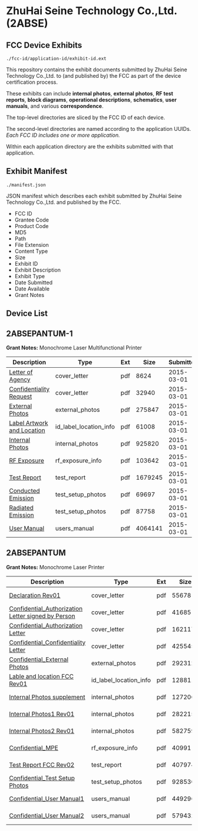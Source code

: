 # ZhuHai Seine Technology Co.,Ltd. (2ABSE)
## FCC Device Exhibits

```
./fcc-id/application-id/exhibit-id.ext
```

This repository contains the exhibit documents submitted by ZhuHai Seine Technology Co.,Ltd. to (and published by) the FCC as part of the device certification process.

These exhibits can include **internal photos**, **external photos**, **RF test reports**, **block diagrams**, **operational descriptions**, **schematics**, **user manuals**, and various **correspondence**.

The top-level directories are sliced by the FCC ID of each device.

The second-level directories are named according to the application UUIDs. *Each FCC ID includes one or more application.*

Within each application directory are the exhibits submitted with that application. 

## Exhibit Manifest

```
./manifest.json
```

JSON manifest which describes each exhibit submitted by ZhuHai Seine Technology Co.,Ltd. and published by the FCC.

- FCC ID
- Grantee Code
- Product Code
- MD5
- Path
- File Extension
- Content Type
- Size
- Exhibit ID
- Exhibit Description
- Exhibit Type
- Date Submitted
- Date Available
- Grant Notes

## Device List
## 2ABSEPANTUM-1
**Grant Notes:** Monochrome Laser Multifunctional Printer

| Description | Type | Ext | Size | Submitted | Available |
| ----------- | ---- | --- | ---- | --------- | --------- |
| [Letter of Agency](2ABSEPANTUM-1/c918992275169f83b4a7ee3216bb5b35/2543482.pdf) | cover_letter | pdf | 8624 | 2015-03-01 | 2015-03-01 |
| [Confidentiality Request](2ABSEPANTUM-1/c918992275169f83b4a7ee3216bb5b35/2543483.pdf) | cover_letter | pdf | 32940 | 2015-03-01 | 2015-03-01 |
| [External Photos](2ABSEPANTUM-1/c918992275169f83b4a7ee3216bb5b35/2543492.pdf) | external_photos | pdf | 275847 | 2015-03-01 | 2015-04-15 |
| [Label Artwork and Location](2ABSEPANTUM-1/c918992275169f83b4a7ee3216bb5b35/2543491.pdf) | id_label_location_info | pdf | 61008 | 2015-03-01 | 2015-03-01 |
| [Internal Photos](2ABSEPANTUM-1/c918992275169f83b4a7ee3216bb5b35/2543493.pdf) | internal_photos | pdf | 925820 | 2015-03-01 | 2015-04-15 |
| [RF Exposure](2ABSEPANTUM-1/c918992275169f83b4a7ee3216bb5b35/2543494.pdf) | rf_exposure_info | pdf | 103642 | 2015-03-01 | 2015-03-01 |
| [Test Report](2ABSEPANTUM-1/c918992275169f83b4a7ee3216bb5b35/2543488.pdf) | test_report | pdf | 1679245 | 2015-03-01 | 2015-03-01 |
| [Conducted Emission](2ABSEPANTUM-1/c918992275169f83b4a7ee3216bb5b35/2543489.pdf) | test_setup_photos | pdf | 69697 | 2015-03-01 | 2015-04-15 |
| [Radiated Emission](2ABSEPANTUM-1/c918992275169f83b4a7ee3216bb5b35/2543490.pdf) | test_setup_photos | pdf | 87758 | 2015-03-01 | 2015-04-15 |
| [User Manual](2ABSEPANTUM-1/c918992275169f83b4a7ee3216bb5b35/2543484.pdf) | users_manual | pdf | 4064141 | 2015-03-01 | 2015-04-15 |
## 2ABSEPANTUM
**Grant Notes:** Monochrome Laser Printer

| Description | Type | Ext | Size | Submitted | Available |
| ----------- | ---- | --- | ---- | --------- | --------- |
| [Declaration Rev01](2ABSEPANTUM/76ee218777a6a97768b95a739ba36aec/2257697.pdf) | cover_letter | pdf | 55678 | 2014-05-05 | 2014-05-05 |
| [Confidential_Authorization Letter signed by Person](2ABSEPANTUM/76ee218777a6a97768b95a739ba36aec/2257698.pdf) | cover_letter | pdf | 41685 | 2014-05-05 | 2014-05-05 |
| [Confidential_Authorization Letter](2ABSEPANTUM/76ee218777a6a97768b95a739ba36aec/2257699.pdf) | cover_letter | pdf | 162117 | 2014-05-05 | 2014-05-05 |
| [Confidential_Confidentiality Letter](2ABSEPANTUM/76ee218777a6a97768b95a739ba36aec/2257700.pdf) | cover_letter | pdf | 425545 | 2014-05-05 | 2014-05-05 |
| [Confidential_External Photos](2ABSEPANTUM/76ee218777a6a97768b95a739ba36aec/2257701.pdf) | external_photos | pdf | 2923129 | 2014-05-05 | 2014-05-05 |
| [Lable and location FCC Rev01](2ABSEPANTUM/76ee218777a6a97768b95a739ba36aec/2257705.pdf) | id_label_location_info | pdf | 128811 | 2014-05-05 | 2014-05-05 |
| [Internal Photos supplement](2ABSEPANTUM/76ee218777a6a97768b95a739ba36aec/2257702.pdf) | internal_photos | pdf | 1272069 | 2014-05-05 | 2014-05-05 |
| [Internal Photos1 Rev01](2ABSEPANTUM/76ee218777a6a97768b95a739ba36aec/2257703.pdf) | internal_photos | pdf | 2822156 | 2014-05-05 | 2014-05-05 |
| [Internal Photos2 Rev01](2ABSEPANTUM/76ee218777a6a97768b95a739ba36aec/2257704.pdf) | internal_photos | pdf | 5827593 | 2014-05-05 | 2014-05-05 |
| [Confidential_MPE](2ABSEPANTUM/76ee218777a6a97768b95a739ba36aec/2257706.pdf) | rf_exposure_info | pdf | 40991 | 2014-05-05 | 2014-05-05 |
| [Test Report FCC Rev02](2ABSEPANTUM/76ee218777a6a97768b95a739ba36aec/2257707.pdf) | test_report | pdf | 4079749 | 2014-05-05 | 2014-05-05 |
| [Confidential_Test Setup Photos](2ABSEPANTUM/76ee218777a6a97768b95a739ba36aec/2257708.pdf) | test_setup_photos | pdf | 928530 | 2014-05-05 | 2014-05-05 |
| [Confidential_User Manual1](2ABSEPANTUM/76ee218777a6a97768b95a739ba36aec/2257709.pdf) | users_manual | pdf | 4492967 | 2014-05-05 | 2014-05-05 |
| [Confidential_User Manual2](2ABSEPANTUM/76ee218777a6a97768b95a739ba36aec/2257710.pdf) | users_manual | pdf | 5794326 | 2014-05-05 | 2014-05-05 |
